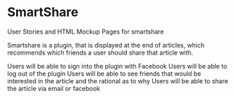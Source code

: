 SmartShare 
======

User Stories and HTML Mockup Pages for smartshare

Smartshare is a plugin, that is displayed at the end of articles, which recommends which friends a user should share that article with. 

Users will be able to sign into the plugin with Facebook
Users will be able to log out of the plugin
Users will be able to see friends that would be interested in the article and the rational as to why
Users will be able to share the article via email or facebook

